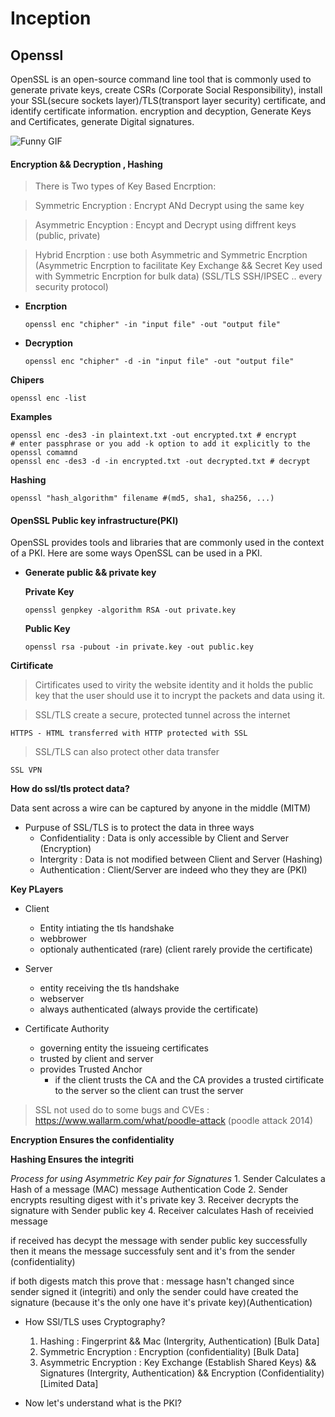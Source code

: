 # Inception

## Openssl
OpenSSL is an open-source command line tool that is commonly used to generate private keys, create CSRs (Corporate Social Responsibility), install your SSL(secure sockets layer)/TLS(transport layer security) certificate, and identify certificate information. encryption and decyption, Generate Keys and Certificates, generate Digital signatures.

![Funny GIF](https://www.visolve.com/uploads/images/ssl_intro1.gif)

#### Encryption && Decryption , Hashing

> There is Two types of Key Based Encrption:

> Symmetric Encryption : Encrypt ANd Decrypt using the same key

> Asymmetric Encyption : Encypt and Decrypt using diffrent keys (public, private)

> Hybrid Encrption : use both Asymmetric and Symmetric Encrption (Asymmetric Encrption to facilitate Key Exchange && Secret Key used with Symmetric Encrption for bulk data) (SSL/TLS SSH/IPSEC .. every security protocol)

* **Encrption**

    `openssl enc "chipher" -in "input file" -out "output file"`

* **Decryption**

    `openssl enc "chipher" -d -in "input file" -out "output file"`

**Chipers**

    openssl enc -list

**Examples**

    openssl enc -des3 -in plaintext.txt -out encrypted.txt # encrypt
    # enter passphrase or you add -k option to add it explicitly to the openssl comamnd
    openssl enc -des3 -d -in encrypted.txt -out decrypted.txt # decrypt

**Hashing**
    
    openssl "hash_algorithm" filename #(md5, sha1, sha256, ...)

#### OpenSSL Public key infrastructure(PKI)

OpenSSL provides tools and libraries that are commonly used in the context of a PKI. Here are some ways OpenSSL can be used in a PKI.

* **Generate public && private key**

    **Private Key**

    `openssl genpkey -algorithm RSA -out private.key`

    **Public Key**

    `openssl rsa -pubout -in private.key -out public.key`

**Cirtificate**
> Cirtificates used to virity the website identity and it holds the public key that the user should use it to incrypt the packets and data using it.

> SSL/TLS create a secure, protected tunnel across the internet

    HTTPS - HTML transferred with HTTP protected with SSL
> SSL/TLS can also protect other data transfer

    SSL VPN

**How do ssl/tls protect data?**

Data sent across a wire can be captured by anyone in the middle (MITM)
* Purpuse of SSL/TLS is to protect the data in three ways
    * Confidentiality : Data is only accessible by Client and Server (Encryption)
    * Intergrity : Data is not modified between Client and Server (Hashing)
    * Authentication : Client/Server are indeed who they they are (PKI)

**Key PLayers**
* Client
    * Entity intiating the tls handshake
    * webbrower
    * optionaly authenticated (rare) (client rarely provide the certificate)

* Server
    * entity receiving the tls handshake
    * webserver
    * always authenticated (always provide the certificate)

* Certificate Authority
    * governing entity the issueing certificates
    * trusted by client and server
    * provides Trusted Anchor
        * if the client trusts the CA and the CA provides a trusted cirtificate to the server so the client can trust the server

> SSL not used do to some bugs and CVEs : https://www.wallarm.com/what/poodle-attack (poodle attack 2014)

**Encryption Ensures the confidentiality**

**Hashing Ensures the integriti**

*Process for using Asymmetric Key pair for Signatures*
    1. Sender Calculates a Hash of a message (MAC) message Authentication Code
    2. Sender encrypts resulting digest with it's private key
    3. Receiver decrypts the signature with Sender public key
    4. Receiver calculates Hash of receivied message

if received has decypt the message with sender public key successfully then it means the message successfuly sent and it's from the sender (confidentiality)

if both digests match this prove that : message hasn't changed since sender signed it (integriti) and only the sender could have created the signature (because it's the only one have it's private key)(Authentication)

* How SSl/TLS uses Cryptography?
    1. Hashing : Fingerprint && Mac (Intergrity, Authentication) [Bulk Data]
    2. Symmetric Encryption : Encryption (confidentiality) [Bulk Data]
    3. Asymmetric Encryption : Key Exchange (Establish Shared Keys) && Signatures (Intergrity, Authentication) && Encryption (Confidentiality) [Limited Data]

* Now let's understand what is the PKI?
